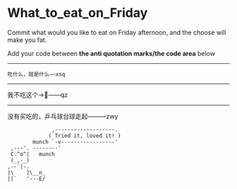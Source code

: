 # What_to_eat_on_Friday
Commit what would you like to eat on Friday afternoon, and the choose will make you fat.

Add your code between **the anti quotation marks/the code area** below

---
```
吃什么，就是什么——xsq
```

---
我不吃这个->:hankey:——qz

---
没有买吃的，乒乓球台球走起———zwy

```
              ,-------------------.
             ( Tried it, loved it! )
        munch `-v-----------------'
 ,---'. --------'
 C.^o^|   munch
 (_,-_)
,--`|-.
|\    ]\__n_
||`   '---E/
```
